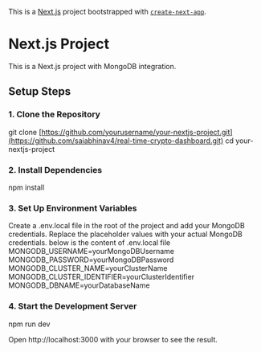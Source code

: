 This is a [Next.js](https://nextjs.org/) project bootstrapped with [`create-next-app`](https://github.com/vercel/next.js/tree/canary/packages/create-next-app).

# Next.js Project

This is a Next.js project with MongoDB integration.

## Setup Steps

### 1. Clone the Repository

  git clone [https://github.com/yourusername/your-nextjs-project.git](https://github.com/saiabhinav4/real-time-crypto-dashboard.git)
  cd your-nextjs-project

### 2. Install Dependencies

  npm install

### 3. Set Up Environment Variables

  Create a .env.local file in the root of the project and add your MongoDB credentials. Replace the placeholder values with your actual MongoDB credentials.
  below is the content of .env.local file
  MONGODB_USERNAME=yourMongoDBUsername
  MONGODB_PASSWORD=yourMongoDBPassword
  MONGODB_CLUSTER_NAME=yourClusterName
  MONGODB_CLUSTER_IDENTIFIER=yourClusterIdentifier
  MONGODB_DBNAME=yourDatabaseName

### 4. Start the Development Server

  npm run dev

  Open http://localhost:3000 with your browser to see the result.
